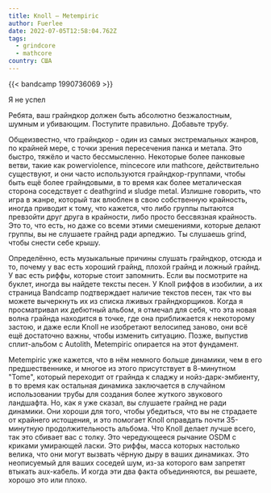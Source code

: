 ```yaml
---
title: Knoll — Metempiric
author: Fuerlee
date: 2022-07-05T12:58:04.762Z
tags:
  - grindcore
  - mathcore
country: США
---
```

{{< bandcamp 1990736069 >}}

Я не успел

Ребята, ваш грайндкор должен быть абсолютно безжалостным, шумным и убивающим. Поступите правильно. Добавьте трубу.

Общеизвестно, что грайндкор - один из самых экстремальных жанров, по крайней мере, с точки зрения пересечения панка и метала. Это быстро, тяжёло и часто бессмысленно. Некоторые более панковые ветви, такие как powerviolence, mincecore или mathcore, действительно существуют, и они часто используются грайндкор-группами, чтобы быть ещё более грайндовыми, в то время как более металическая сторона соседствует с deathgrind и sludge metal. Излишне говорить, что игра в жанре, который так влюблен в свою собственную крайность, иногда приводит к тому, что кажется, что либо группы пытаются превзойти друг друга в крайности, либо просто бессвязная крайность. Это то, что есть, но даже со всеми этими смешениями, которые делают группы, вы не слушаете грайнд ради арпеджио. Ты слушаешь grind, чтобы снести себе крышу.

Определённо, есть музыкальные причины слушать грайндкор, отсюда и то, почему у вас есть хороший грайнд, плохой грайнд и ложный грайнд. У вас есть риффы, которые стоит запомнить. Если вы посмотрите на буклет, иногда вы найдете тексты песен. У Knoll риффов в изобилии, а их страница Bandcamp подтверждает наличие текстов песен, так что вы можете вычеркнуть их из списка лживых грайндкорщиков. Когда я просматривал их дебютный альбом, я отмечал для себя, что эта новая волна грайнда находится в точке, где она приближается к некоторому застою, и даже если Knoll не изобретают велосипед заново, они всё ещё достаточно важны, чтобы изменить ситуацию. Позже, выпустив сплит-альбом с Autolith, Metempiric опирается на этот фундамент.

Metempiric уже кажется, что в нём немного больше динамики, чем в его предшественнике, и многое из этого присутствует в 8-минутном "Tome", который переходит от грайнда к сладжу и нойз-дарк-эмбиенту, в то время как остальная динамика заключается в случайном использовании трубы для создания более жуткого звукового ландшафта. Но, как я уже сказал, вы слушаете грайнд не ради динамики. Они хороши для того, чтобы убедиться, что вы не страдаете от крайнего истощения, и это помогает Knoll оправдать почти 35-минутную продолжительность альбома. Что Knoll делает лучше всего, так это сбивает вас с толку. Это чередующееся рычание OSDM с криками умирающей ласки. Это риффы, масса которых настолько велика, что они могут вызвать чёрную дыру в ваших динамиках. Это неописуемый для ваших соседей шум, из-за которого вам запретят втыкать aux-кабель. И когда эти два факта объединяются, вы решаете, хорошо это или плохо.